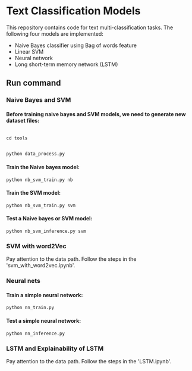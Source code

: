# Text Classification Models
This repository contains code for text multi-classification tasks. The following four models are implemented:
- Naive Bayes classifier using Bag of words feature
- Linear SVM
- Neural network
- Long short-term memory network (LSTM)

## Run command
### Naive Bayes and SVM
#### Before training naive bayes and SVM models, we need to generate new dataset files:
<code>
cd tools

python data_process.py
</code>

#### Train the Naive bayes model:
<code>python nb_svm_train.py nb</code>

#### Train the SVM model:
<code>python nb_svm_train.py svm</code>

#### Test a Naive bayes or SVM model:
<code>python nb_svm_inference.py svm</code>

### SVM with word2Vec
Pay attention to the data path. Follow the steps in the 'svm_with_word2vec.ipynb'.

### Neural nets
#### Train a simple neural network:
<code>python nn_train.py</code>

#### Test a simple neural network:
<code>python nn_inference.py</code>

### LSTM and Explainability of LSTM
Pay attention to the data path. Follow the steps in the 'LSTM.ipynb'.
